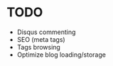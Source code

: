 # TODO

-   Disqus commenting
-   SEO (meta tags)
-   Tags browsing
-   Optimize blog loading/storage
